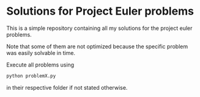 # Solutions for Project Euler problems

This is a simple repository containing all my solutions for the project euler problems. 

Note that some of them are not optimized because the specific problem was easily solvable in time.

Execute all problems using
```bash
python problemX.py
```
in their respective folder if not stated otherwise.
